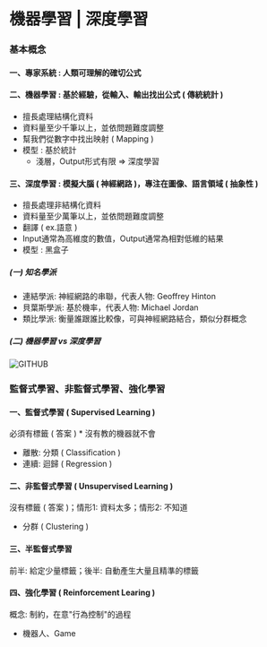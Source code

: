 # 機器學習 | 深度學習     

### 基本概念

#### 一、專家系統 : 人類可理解的確切公式                                                           
#### 二、機器學習 : 基於經驗，從輸入、輸出找出公式 ( 傳統統計 )                                       
- 擅長處理結構化資料              
- 資料量至少千筆以上，並依問題難度調整                
- 幫我們從數字中找出映射 ( Mapping )          
- 模型 : 基於統計        
  * 淺層，Output形式有限 => 深度學習               

#### 三、深度學習 : 模擬大腦 ( 神經網路 )，專注在圖像、語言領域 ( 抽象性 )                                      
- 擅長處理非結構化資料
- 資料量至少萬筆以上，並依問題難度調整
- 翻譯 ( ex.語意 )
- Input通常為高維度的數值，Output通常為相對低維的結果
- 模型 : 黑盒子

##### (一) 知名學派                 
  * 連結學派: 神經網路的串聯，代表人物: Geoffrey Hinton               
  * 貝葉斯學派: 基於機率，代表人物: Michael Jordan                 
  * 類比學派: 衡量誰跟誰比較像，可與神經網路結合，類似分群概念
  
##### (二) 機器學習 vs 深度學習
![GITHUB](https://i.imgur.com/EaknSCi.jpg "機器學習 vs 深度學習")

### 監督式學習、非監督式學習、強化學習
#### 一、監督式學習 ( Supervised Learning )             
必須有標籤 ( 答案 ) * 沒有教的機器就不會
- 離散: 分類 ( Classification ) 
- 連續: 迴歸 ( Regression )
#### 二、非監督式學習 ( Unsupervised Learning )
沒有標籤 ( 答案 )；情形1: 資料太多；情形2: 不知道
- 分群 ( Clustering )
#### 三、半監督式學習 
前半: 給定少量標籤；後半: 自動產生大量且精準的標籤
#### 四、強化學習 ( Reinforcement Learing )
概念: 制約，在意"行為控制"的過程
- 機器人、Game

